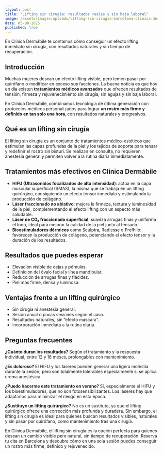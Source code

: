 ```yaml
---
layout: post
title: "Lifting sin cirugía: resultados reales y sin baja laboral"
image: /assets/images/uploads/lifting-sin-cirugia-barcelona-clinica-dermabile.png
date: 05-08-2025
published: true
---
```

En Clínica Dermábile te contamos cómo conseguir un efecto lifting inmediato sin cirugía, con resultados naturales y sin tiempo de recuperación.

## **Introducción**

Muchas mujeres desean un efecto lifting visible, pero temen pasar por quirófano o modificar en exceso sus facciones. La buena noticia es que hoy en día existen **tratamientos médicos avanzados** que ofrecen resultados de tensión, firmeza y rejuvenecimiento sin cirugía, sin agujas y sin baja laboral.

En Clínica Dermábile, combinamos tecnología de última generación con protocolos médicos personalizados para lograr **un rostro más firme y definido en tan solo una hora**, con resultados naturales y progresivos.

## **Qué es un lifting sin cirugía**

El lifting sin cirugía es un conjunto de tratamientos médico-estéticos que estimulan las capas profundas de la piel y los tejidos de soporte para tensar y redefinir el rostro sin bisturí.
Se realizan en consulta, no requieren anestesia general y permiten volver a la rutina diaria inmediatamente.

## **Tratamientos más efectivos en Clínica Dermábile**

* **HIFU (Ultrasonidos focalizados de alta intensidad)**: actúa en la capa muscular superficial (SMAS), la misma que se trabaja en un lifting quirúrgico, consiguiendo un efecto tensor inmediato y estimulando la producción de colágeno.
* **Láser fraccionado no ablativo**: mejora la firmeza, textura y luminosidad de la piel, complementando el efecto lifting con un aspecto más saludable.
* **Láser de CO₂ fraccionado superficial**: suaviza arrugas finas y uniforma el tono, ideal para mejorar la calidad de la piel junto al tensado.
* **Bioestimuladores dérmicos** como Sculptra,  Radiesse o Profhilo: favorecen la producción de colágeno, potenciando el efecto tensor y la duración de los resultados.

## **Resultados que puedes esperar**

* Elevación visible de cejas y pómulos.
* Definición del óvalo facial y línea mandibular.
* Reducción de arrugas finas y flacidez.
* Piel más firme, densa y luminosa.

## **Ventajas frente a un lifting quirúrgico**

* Sin cirugía ni anestesia general.
* Sesión anual o pocas sesiones según el caso.
* Resultados naturales, sin “efecto máscara”.
* Incorporación inmediata a la rutina diaria.

## **Preguntas frecuentes**

**¿Cuánto duran los resultados?**
Según el tratamiento y la respuesta individual, entre 12 y 18 meses, prolongables con mantenimiento.

**¿Es doloroso?**
El HIFU y los láseres pueden generar una ligera molestia durante la sesión, pero son totalmente tolerables especialmente si se aplica crema anestésica.

**¿Puedo hacerme este tratamiento en verano?**
Sí, especialmente el HIFU y los bioestimuladores, que no son fotosensibilizantes. Los láseres hay que adaptarlos para minimizar el riesgo en esta época.

**¿Sustituye un lifting quirúrgico?**
No es un sustituto, ya que el lifting quirúrgico ofrece una corrección más profunda y duradera. Sin embargo, el lifting sin cirugía es ideal para quienes buscan resultados visibles, naturales y sin pasar por quirófano, como mantenimiento tras una cirugía.

En Clínica Dermábile, el lifting sin cirugía es la opción perfecta para quienes desean un cambio visible pero natural, sin tiempo de recuperación.
Reserva tu cita en Barcelona y descubre cómo en una sola sesión puedes conseguir un rostro más firme, definido y rejuvenecido.
